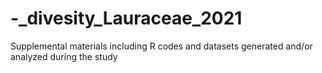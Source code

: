 # -_divesity_Lauraceae_2021
Supplemental materials including R codes and datasets generated and/or analyzed during the study
